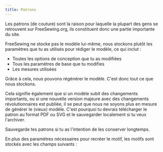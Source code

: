 ```yaml
---
title: Patrons
---
```


Les patrons (de couture) sont la raison pour laquelle la plupart des gens se retrouvent sur FreeSewing.org, ils constituent donc une partie importante du site.

FreeSewing ne stocke pas le modèle lui-même, nous stockons plutôt les paramètres que tu as utilisés pour rédiger le modèle, ce qui inclut :

- Toutes les options de conception que tu as modifiées
- Tous les paramètres de base que tu modifies
- Les mesures utilisées

Grâce à cela, nous pouvons régénérer le modèle. C'est donc tout ce que nous stockons.

Cela signifie également que si un modèle subit des changements importants, ou si une nouvelle version majeure avec des changements révolutionnaires est publiée, il se peut que nous ne soyons plus en mesure de générer le (vieux) modèle. C'est pourquoi tu devrais télécharger le patron au format PDF ou SVG et le sauvegarder localement si tu veux l'archiver.

<Tldr compact> Sauvegarde tes patrons si tu as l'intention de les conserver longtemps.</Tldr>

En plus des paramètres nécessaires pour recréer le motif, les motifs sont stockés avec les champs suivants :

<ReadMore />
